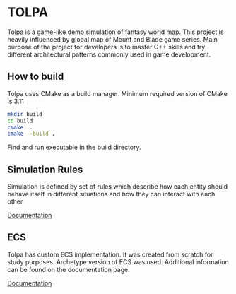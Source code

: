 # TOLPA

Tolpa is a game-like demo simulation of fantasy world map. This project is heavily influenced by global map of Mount and Blade game series.
Main purpose of the project for developers is to master C++ skills and try different architectural patterns commonly used in game development. 

## How to build
Tolpa uses CMake as a build manager. Minimum required version of CMake is 3.11
```bash
mkdir build
cd build
cmake ..
cmake --build .
```
Find and run executable in the build directory.

## Simulation Rules
Simulation is defined by set of rules which describe how each entity should behave itself in different situations and how they can interact with each other

[Documentation](docs/SimulationRules.md)

## ECS
Tolpa has custom ECS implementation. It was created from scratch for study purposes. 
Archetype version of ECS was used. Additional information can be found on the documentation page.

[Documentation](src/ECS/README.md)